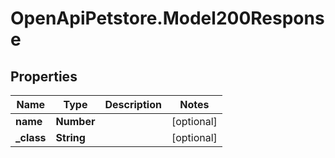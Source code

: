 # OpenApiPetstore.Model200Response

## Properties

Name | Type | Description | Notes
------------ | ------------- | ------------- | -------------
**name** | **Number** |  | [optional] 
**_class** | **String** |  | [optional] 


